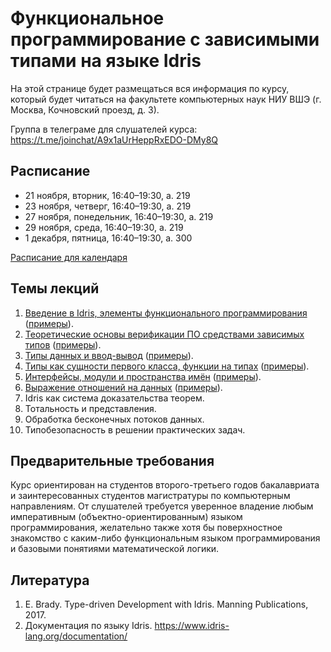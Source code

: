 # Функциональное программирование с зависимыми типами на языке Idris

На этой странице будет размещаться вся информация по курсу, который будет читаться на факультете компьютерных наук НИУ ВШЭ (г. Москва, Кочновский проезд, д. 3).

Группа в телеграме для слушателей курса: https://t.me/joinchat/A9x1aUrHeppRxEDO-DMy8Q

## Расписание
* 21 ноября, вторник, 16:40–19:30, а. 219
* 23 ноября, четверг, 16:40–19:30, а. 219
* 27 ноября, понедельник, 16:40–19:30, а. 219
* 29 ноября, среда, 16:40–19:30, а. 219
* 1 декабря, пятница, 16:40–19:30, а. 300

[Расписание для календаря](/idris-event.ics?raw=true)

## Темы лекций
1. [Введение в Idris, элементы функционального программирования](/slides/lect01.pdf) ([примеры](/code/01/)).
2. [Теоретические основы верификации ПО средствами зависимых типов](/slides/lect02.pdf) ([примеры](/code/02/)).
3. [Типы данных и ввод-вывод](/slides/lect03.pdf) ([примеры](/code/03/)).
4. [Типы как сущности первого класса, функции на типах](/slides/lect04.pdf) ([примеры](/code/04/)).
5. [Интерфейсы, модули и пространства имён](/slides/lect05.pdf) ([примеры](/code/05/)).
6. [Выражение отношений на данных](/slides/lect06.pdf) ([примеры](/code/06/)).
7. Idris как система доказательства теорем.
8. Тотальность и представления.
9. Обработка бесконечных потоков данных.
10. Типобезопасность в решении практических задач. 


## Предварительные требования
Курс ориентирован на студентов второго-третьего годов бакалавриата и заинтересованных студентов
магистратуры по компьютерным направлениям. От слушателей требуется уверенное владение любым
императивным (объектно-ориентированным) языком программирования, желательно также хотя бы
поверхностное знакомство с каким-либо функциональным языком программирования и базовыми понятиями
математической логики.

## Литература
1. E. Brady. Type-driven Development with Idris. Manning Publications, 2017.
2. Документация по языку Idris. https://www.idris-lang.org/documentation/

